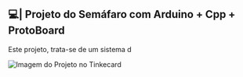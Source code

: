 ## 💻| Projeto do Semáfaro com Arduino + Cpp + ProtoBoard

  Este projeto, trata-se de um sistema d

![Imagem do Projeto no Tinkecard](https://github.com/user-attachments/assets/49206bc0-7cde-4ada-b7f5-ab6e50eed3be)
